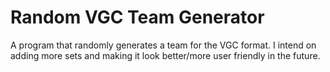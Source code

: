 # Random VGC Team Generator

A program that randomly generates a team for the VGC format. I intend on adding more sets and making it look better/more user friendly in the future.
